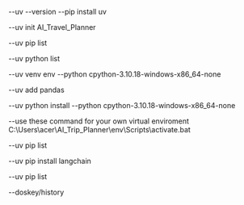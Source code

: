 --uv --version
--pip install uv

--uv init AI_Travel_Planner

--uv pip list

--uv python list 

--uv venv env --python cpython-3.10.18-windows-x86_64-none

--uv add pandas

--uv python install --python cpython-3.10.18-windows-x86_64-none

--use these command for your own virtual enviroment
C:\Users\acer\AI_Trip_Planner\env\Scripts\activate.bat        

--uv pip list

--uv pip install langchain

--uv pip list

--doskey/history

